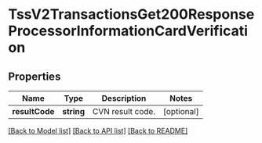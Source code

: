 # TssV2TransactionsGet200ResponseProcessorInformationCardVerification

## Properties
Name | Type | Description | Notes
------------ | ------------- | ------------- | -------------
**resultCode** | **string** | CVN result code. | [optional] 

[[Back to Model list]](../README.md#documentation-for-models) [[Back to API list]](../README.md#documentation-for-api-endpoints) [[Back to README]](../README.md)



